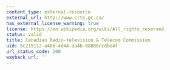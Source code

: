 ```yaml
---
content_type: external-resource
external_url: http://www.crtc.gc.ca/
has_external_license_warning: true
license: https://en.wikipedia.org/wiki/All_rights_reserved
status: valid
title: Canadian Radio-television & Telecom Commission
uid: 9c215112-a480-4d44-aa4b-08880ccdbe4f
url_status_code: 200
wayback_url: ''
---
```

